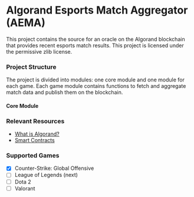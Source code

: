 # Algorand Esports Match Aggregator (AEMA) 

This project contains the source for an oracle on the Algorand blockchain that provides recent esports match results. This project is licensed under the permissive zlib license. 

### Project Structure
The project is divided into modules: one core module and one module for each game. Each game module contains functions to fetch and aggregate match data and publish them on the blockchain. 

#### Core Module 

### Relevant Resources
* [What is Algorand?](https://developer.algorand.org/docs/get-started/basics/why_algorand/)
* [Smart Contracts](https://developer.algorand.org/docs/get-details/dapps/smart-contracts/)


### Supported Games

* [x] Counter-Strike: Global Offensive
* [ ] League of Legends (next)
* [ ] Dota 2
* [ ] Valorant